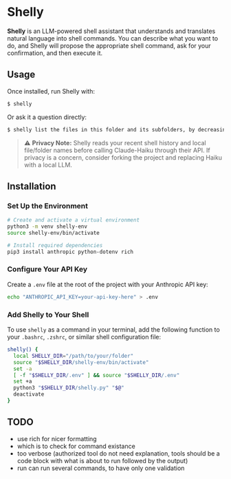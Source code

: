 # Shelly

**Shelly** is an LLM-powered shell assistant that understands and translates natural language into shell commands.
You can describe what you want to do, and Shelly will propose the appropriate shell command, ask for your confirmation, and then execute it.

## Usage

Once installed, run Shelly with:

```sh
$ shelly
```

Or ask it a question directly:

```sh
$ shelly list the files in this folder and its subfolders, by decreasing file size
```

> ⚠️ **Privacy Note:** Shelly reads your recent shell history and local file/folder names before calling Claude-Haiku through their API. If privacy is a concern, consider forking the project and replacing Haiku with a local LLM.

## Installation

### Set Up the Environment

```sh
# Create and activate a virtual environment
python3 -m venv shelly-env
source shelly-env/bin/activate

# Install required dependencies
pip3 install anthropic python-dotenv rich
```

### Configure Your API Key

Create a `.env` file at the root of the project with your Anthropic API key:

```sh
echo "ANTHROPIC_API_KEY=your-api-key-here" > .env
```

### Add Shelly to Your Shell

To use `shelly` as a command in your terminal, add the following function to your `.bashrc`, `.zshrc`, or similar shell configuration file:

```sh
shelly() {
  local SHELLY_DIR="/path/to/your/folder"
  source "$SHELLY_DIR/shelly-env/bin/activate"
  set -a
  [ -f "$SHELLY_DIR/.env" ] && source "$SHELLY_DIR/.env"
  set +a
  python3 "$SHELLY_DIR/shelly.py" "$@"
  deactivate
}
```

## TODO

* use rich for nicer formatting
* which is to check for command existance
* too verbose (authorized tool do not need explanation, tools should be a code block with what is about to run followed by the output)
* run can run several commands, to have only one validation